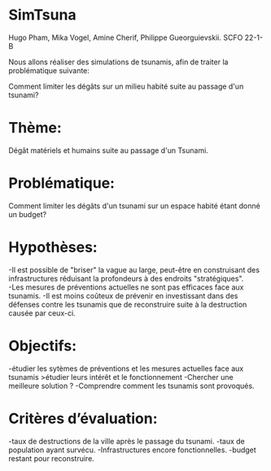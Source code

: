 # SimTsuna
Hugo Pham, Mika Vogel, Amine Cherif, Philippe Gueorguievskii. 
SCFO 22-1-B

Nous allons réaliser des simulations de tsunamis, afin de traiter la problématique suivante:                                                                     


Comment limiter les dégâts sur un milieu habité suite au passage d'un tsunami?



# Thème: 
Dégât matériels et humains suite au passage d'un Tsunami. 

# Problématique: 
Comment limiter les dégâts d'un tsunami sur un espace habité étant donné un budget? 


# Hypothèses: 
-Il est possible de "briser" la vague au large, peut-être en construisant des infrastructures réduisant la profondeurs à des endroits "stratégiques".	 
-Les mesures de préventions actuelles ne sont pas efficaces face aux tsunamis.
-Il est moins coûteux de prévenir en investissant dans des défenses contre les tsunamis que de reconstruire suite à la destruction causée par ceux-ci.


# Objectifs:
-étudier les sytèmes de préventions et les mesures actuelles face aux tsunamis
    >étudier leurs intérêt et le fonctionnement
-Chercher une meilleure solution ? 
-Comprendre comment les tsunamis sont provoqués.


# Critères d’évaluation:
-taux de destructions de la ville après le passage du tsunami.
-taux de population ayant survécu. 
-Infrastructures encore fonctionnelles.
-budget restant pour reconstruire.
	
